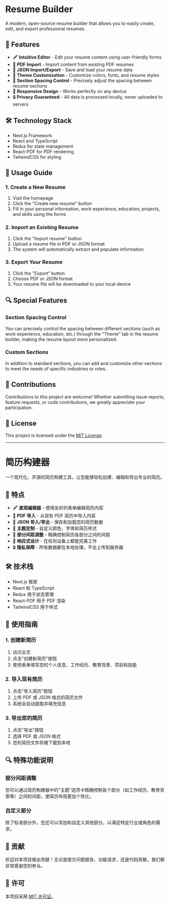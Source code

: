 # Resume Builder

A modern, open-source resume builder that allows you to easily create, edit, and export professional resumes.

## 🚀 Features

- 🖋 **Intuitive Editor** - Edit your resume content using user-friendly forms
- 📄 **PDF Import** - Import content from existing PDF resumes
- 💾 **JSON Import/Export** - Save and load your resume data
- 🎨 **Theme Customization** - Customize colors, fonts, and resume styles
- 📏 **Section Spacing Control** - Precisely adjust the spacing between resume sections
- 📱 **Responsive Design** - Works perfectly on any device
- 🔒 **Privacy Guaranteed** - All data is processed locally, never uploaded to servers

## 🛠️ Technology Stack

- Next.js Framework
- React and TypeScript
- Redux for state management
- React-PDF for PDF rendering
- TailwindCSS for styling

## 📝 Usage Guide

### 1. Create a New Resume

1. Visit the homepage
2. Click the "Create new resume" button
3. Fill in your personal information, work experience, education, projects, and skills using the forms

### 2. Import an Existing Resume

1. Click the "Import resume" button
2. Upload a resume file in PDF or JSON format
3. The system will automatically extract and populate information

### 3. Export Your Resume

1. Click the "Export" button
2. Choose PDF or JSON format
3. Your resume file will be downloaded to your local device

## 🔍 Special Features

### Section Spacing Control

You can precisely control the spacing between different sections (such as work experience, education, etc.) through the "Theme" tab in the resume builder, making the resume layout more personalized.

### Custom Sections

In addition to standard sections, you can add and customize other sections to meet the needs of specific industries or roles.

## 🤝 Contributions

Contributions to this project are welcome! Whether submitting issue reports, feature requests, or code contributions, we greatly appreciate your participation.

## 📄 License

This project is licensed under the [MIT License](LICENSE).

---

# 简历构建器

一个现代化、开源的简历构建工具，让您能够轻松创建、编辑和导出专业的简历。

## 🚀 特点

- 🖋 **直观编辑器** - 使用友好的表单编辑简历内容
- 📄 **PDF 导入** - 从现有 PDF 简历中导入内容
- 💾 **JSON 导入/导出** - 保存和加载您的简历数据
- 🎨 **主题定制** - 自定义颜色、字体和简历样式
- 📏 **部分间距调整** - 精确控制简历各部分之间的间距
- 📱 **响应式设计** - 在任何设备上都能完美工作
- 🔒 **隐私保障** - 所有数据都在本地处理，不会上传到服务器

## 🛠️ 技术栈

- Next.js 框架
- React 和 TypeScript
- Redux 用于状态管理
- React-PDF 用于 PDF 渲染
- TailwindCSS 用于样式

## 📝 使用指南

### 1. 创建新简历

1. 访问主页
2. 点击"创建新简历"按钮
3. 使用表单填写您的个人信息、工作经历、教育背景、项目和技能

### 2. 导入现有简历

1. 点击"导入简历"按钮
2. 上传 PDF 或 JSON 格式的简历文件
3. 系统会自动提取并填充信息

### 3. 导出您的简历

1. 点击"导出"按钮
2. 选择 PDF 或 JSON 格式
3. 您的简历文件将被下载到本地

## 🔍 特殊功能说明

### 部分间距调整

您可以通过简历构建器中的"主题"选项卡精确控制各个部分（如工作经历、教育背景等）之间的间距，使简历布局更加个性化。

### 自定义部分

除了标准部分外，您还可以添加和自定义其他部分，以满足特定行业或角色的需求。

## 🤝 贡献

欢迎对本项目做出贡献！无论是提交问题报告、功能请求，还是代码贡献，我们都非常感谢您的参与。

## 📄 许可

本项目采用 [MIT 许可证](LICENSE)。 